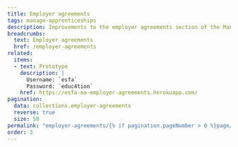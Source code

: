 ```yaml
---
title: Employer agreements
tags: manage-apprenticeships
description: Improvements to the employer agreements section of the Manage apprenticeships service
breadcrumbs:
  text: Employer agreements
  href: /employer-agreements
related:
  items:
  - text: Prototype
    description: |
      Username: `esfa`
      Password: `educ4tion`
    href: https://esfa-ma-employer-agreements.herokuapp.com/
pagination:
  data: collections.employer-agreements
  reverse: true
  size: 50
permalink: "employer-agreements/{% if pagination.pageNumber > 0 %}page/{{ pagination.pageNumber + 1 }}{% else %}index{% endif %}.html"
order: 3
---
```

